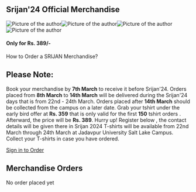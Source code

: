 ## Srijan'24 Official Merchandise

![Picture of the author](https://srijanju.in/_next/image?url=%2Fassets%2Fmerchandise%2Ftshirt1.png&w=640&q=75)![Picture of the author](https://srijanju.in/_next/image?url=%2Fassets%2Fmerchandise%2Ftshirt2.png&w=640&q=75)![Picture of the author](https://srijanju.in/_next/image?url=%2Fassets%2Fmerchandise%2Ftshirt3.png&w=640&q=75)![Picture of the author](https://srijanju.in/_next/image?url=%2Fassets%2Fmerchandise%2Ftshirt4.png&w=640&q=75)

#### Only for Rs. 389/-

How to Order a SRIJAN Merchandise?

## Please Note:

Book your merchandise by **7th March** to receive it before Srijan'24.
Orders placed from **8th March** to **14th March** will be delivered during the Srijan'24 days that is from 22nd - 24th March.
Orders placed after **14th March** should be collected from the campus on a later date.
Grab your tshirt under the early bird offer at **Rs. 359** that is only valid for the first **150** tshirt orders . Afterward, the price will be **Rs. 389**. Hurry up!
Register below , the contact details will be given there in
Srijan 2024 T-shirts will be available from 22nd March through 24th March at Jadavpur University Salt Lake Campus. Collect your T-shirts in case you have ordered.

[Sign in to Order](https://srijanju.in/login)

## Merchandise Orders

No order placed yet